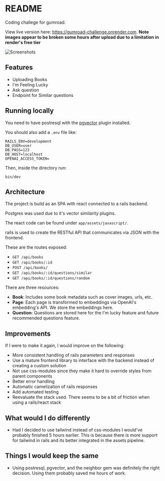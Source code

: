 # README

Coding challege for gumroad.

View live version here: https://gumroad-challenge.onrender.com. **Note images appear to be broken some hours after upload due to a limitation in render's free tier**

![Screenshots](https://github.com/jopar219/PHtEubahkh/assets/6307954/f47df34e-e850-484a-9adb-1b1ee2dfacdc)

## Features
* Uploading Books
* I'm Feeling Lucky
* Ask question
* Endpoint for Similar questions

## Running locally

You need to have postresql with the [pgvector](https://github.com/pgvector/pgvector) plugin installed.

You should also add a `.env` file like:
```
RAILS_ENV=development
DB_USER=user
DB_PASS=123
DB_HOST=localhost
OPENAI_ACCESS_TOKEN=
```
Then, inside the directory run:
```
bin/dev
```

## Architecture
The project is build as an SPA with react connected to a rails backend.

Postgres was used due to it's vector similarity plugins.

The react code can be found under `app/assets/javascript/`.

rails is used to create the RESTful API that communicates via JSON with the frontend.

These are the routes exposed:

* `GET /api/books`
* `GET /api/books/:id`
* `POST /api/books/`
* `GET /api/books/:id/questions/similar`
* `GET /api/books/:id/questions/random`

There are three resources:
* **Book**: Includes some book metadata such as cover images, urls, etc.
* **Page**: Each page is transformed to embeddings via OpenAI's embedding's API. We store the embeddings here.
* **Question**: Questions are stored here for the I'm lucky feature and future recommended questions feature.

## Improvements
If I were to make it again, I would improve on the following:
* More consistent handling of rails parameters and responses
* Use a mature frontend library to interface with the backend instead of creating a custom solution
* Not use css-modules since they make it hard to override styles from parent components
* Better error handling
* Automatic camelization of rails responses
* Add automated testing
* Reevaluate the stack used. There seems to be a bit of friction when using a rails/react stack

## What would I do differently
* Had I decided to use tailwind instead of css-modules I would've probably finished 5 hours earlier.
This is because there is more support for tailwind in rails and its better integrated in the assets pipeline.

## Things I would keep the same
* Using postresql, pgvector, and the neighbor gem was definitely the right decision. Using them probably saved me hours of work.

